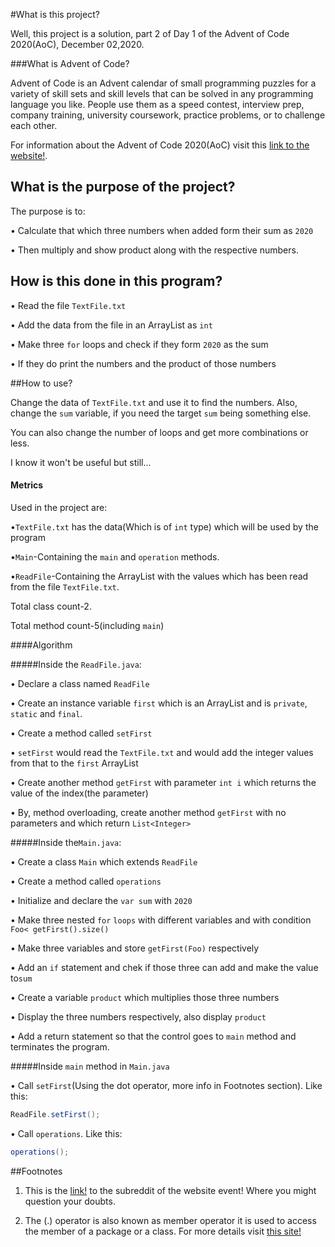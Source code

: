 #What is this project?

Well, this project is a solution, part 2 of Day 1 of the Advent of Code 2020(AoC), December 02,2020.

###What is Advent of Code?

Advent of Code is an Advent calendar of small programming puzzles for a variety of skill sets and skill levels that can be solved in any programming language you like. People use them as a speed contest, interview prep, company training, university coursework, practice problems, or to challenge each other.

For information about the Advent of Code 2020(AoC) visit this [link to the website!](https://adventofcode.com/).

## What is the purpose of the project?

The purpose is to:

• Calculate that which three numbers when added form their sum as `2020`

• Then multiply and show product along with the respective numbers.

## How is this done in this program?

• Read the file `TextFile.txt` 

• Add the data from the file  in an ArrayList as `int`

• Make three `for` loops and check if they form `2020` as the sum 

• If they do print the numbers and the product of those numbers

##How to use?

Change the data of `TextFile.txt` and use it to find the numbers. Also, change the `sum` variable, if you need  the  target `sum` being something else.

You can also change the number of loops and get more combinations or less.

I know it won't be useful but still...

#### Metrics

Used in the project are:

•`TextFile.txt` has the data(Which is of `int` type) which will be used by the program

•`Main`-Containing the `main` and `operation` methods.

•`ReadFile`-Containing the ArrayList with the values which has been read from the file `TextFile.txt`.


Total class count-2.

Total method count-5(including `main`)

####Algorithm

#####Inside the `ReadFile.java`:

• Declare a class named ``ReadFile`` 

• Create an instance variable ``first`` which is an ArrayList and is `private`, `static` and `final`.

• Create a method called `setFirst`

• `setFirst` would read the `TextFile.txt` and would add the integer values from that to the `first` ArrayList 

•  Create another method `getFirst` with parameter `int i` which returns the value of the index(the parameter)

•  By, method overloading, create another method `getFirst` with no parameters and which return `List<Integer>`

#####Inside the`Main.java`:


• Create a class `Main` which extends `ReadFile`

• Create a method called `operations`

• Initialize and declare the `var sum` with `2020`

• Make three nested `for` `loops` with different variables and with condition `Foo< getFirst().size()`

• Make three variables and store `getFirst(Foo)` respectively

• Add an `if` statement and chek if those three can add and make the value to`sum`

• Create a variable `product` which multiplies those three numbers

• Display the three numbers respectively, also display `product` 

• Add a return statement so that the control goes to `main` method and terminates the program.

#####Inside `main` method in `Main.java`

• Call `setFirst`(Using the dot operator, more info in Footnotes section). Like this:
```java
ReadFile.setFirst();
```
• Call `operations`. Like this:
```java
operations();
```

##Footnotes


1. This is the [link!](https://www.reddit.com/r/adventofcode/) to the subreddit of the website event! Where you might question your doubts.

2. The (.) operator is also known as member operator it is used to access the member of a package or a class. For more details visit [this site!](https://stackoverflow.com/questions/37646364/what-is-the-purpose-of-java-dot-operator#:~:text=The%20dot%20operator%2C%20also%20known,followed%20by%20the%20dot%20(.))